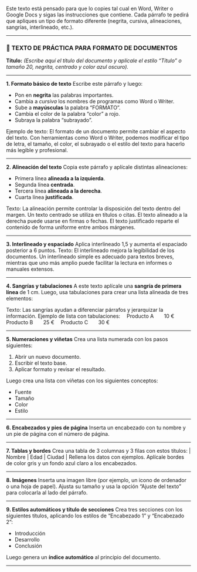 Este texto está pensado para que lo copies tal cual en Word, Writer o Google Docs y sigas las instrucciones que contiene.
Cada párrafo te pedirá que apliques un tipo de formato diferente (negrita, cursiva, alineaciones, sangrías, interlineado, etc.).

---

### 🧩 **TEXTO DE PRÁCTICA PARA FORMATO DE DOCUMENTOS**

**Título:** *(Escribe aquí el título del documento y aplícale el estilo “Título” o tamaño 20, negrita, centrado y color azul oscuro).*

---

**1. Formato básico de texto**
Escribe este párrafo y luego:

* Pon en **negrita** las palabras importantes.
* Cambia a *cursiva* los nombres de programas como Word o Writer.
* Sube a **mayúsculas** la palabra “FORMATO”.
* Cambia el color de la palabra “color” a rojo.
* Subraya la palabra “subrayado”.

Ejemplo de texto:
El formato de un documento permite cambiar el aspecto del texto. Con herramientas como Word o Writer, podemos modificar el tipo de letra, el tamaño, el color, el subrayado o el estilo del texto para hacerlo más legible y profesional.

---

**2. Alineación del texto**
Copia este párrafo y aplícale distintas alineaciones:

* Primera línea **alineada a la izquierda**.
* Segunda línea **centrada**.
* Tercera línea **alineada a la derecha**.
* Cuarta línea **justificada**.

Texto:
La alineación permite controlar la disposición del texto dentro del margen.
Un texto centrado se utiliza en títulos o citas.
El texto alineado a la derecha puede usarse en firmas o fechas.
El texto justificado reparte el contenido de forma uniforme entre ambos márgenes.

---

**3. Interlineado y espaciado**
Aplica interlineado 1,5 y aumenta el espaciado posterior a 6 puntos.
Texto:
El interlineado mejora la legibilidad de los documentos. Un interlineado simple es adecuado para textos breves, mientras que uno más amplio puede facilitar la lectura en informes o manuales extensos.

---

**4. Sangrías y tabulaciones**
A este texto aplícale una **sangría de primera línea** de 1 cm.
Luego, usa tabulaciones para crear una lista alineada de tres elementos:

Texto:
Las sangrías ayudan a diferenciar párrafos y jerarquizar la información.
Ejemplo de lista con tabulaciones:
 Producto A  10 €
 Producto B  25 €
 Producto C  30 €

---

**5. Numeraciones y viñetas**
Crea una lista numerada con los pasos siguientes:

1. Abrir un nuevo documento.
2. Escribir el texto base.
3. Aplicar formato y revisar el resultado.

Luego crea una lista con viñetas con los siguientes conceptos:

* Fuente
* Tamaño
* Color
* Estilo

---

**6. Encabezados y pies de página**
Inserta un encabezado con tu nombre y un pie de página con el número de página.

---

**7. Tablas y bordes**
Crea una tabla de 3 columnas y 3 filas con estos títulos:
| Nombre | Edad | Ciudad |
Rellena los datos con ejemplos.
Aplícale bordes de color gris y un fondo azul claro a los encabezados.

---

**8. Imágenes**
Inserta una imagen libre (por ejemplo, un icono de ordenador o una hoja de papel).
Ajusta su tamaño y usa la opción “Ajuste del texto” para colocarla al lado del párrafo.

---

**9. Estilos automáticos y título de secciones**
Crea tres secciones con los siguientes títulos, aplicando los estilos de “Encabezado 1” y “Encabezado 2”:

* Introducción
* Desarrollo
* Conclusión

Luego genera un **índice automático** al principio del documento.

---

